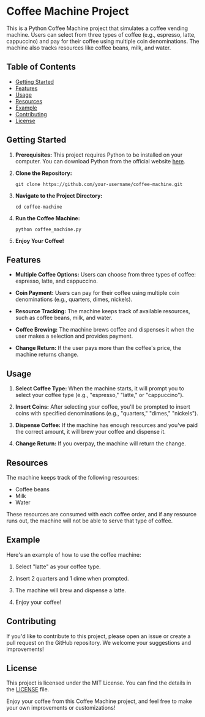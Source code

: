 
# Coffee Machine Project

This is a Python Coffee Machine project that simulates a coffee vending machine. Users can select from three types of coffee (e.g., espresso, latte, cappuccino) and pay for their coffee using multiple coin denominations. The machine also tracks resources like coffee beans, milk, and water.

## Table of Contents

- [Getting Started](#getting-started)
- [Features](#features)
- [Usage](#usage)
- [Resources](#resources)
- [Example](#example)
- [Contributing](#contributing)
- [License](#license)

## Getting Started

1. **Prerequisites:** This project requires Python to be installed on your computer. You can download Python from the official website [here](https://www.python.org/downloads/).

2. **Clone the Repository:**
   ```
   git clone https://github.com/your-username/coffee-machine.git
   ```

3. **Navigate to the Project Directory:**
   ```
   cd coffee-machine
   ```

4. **Run the Coffee Machine:**
   ```
   python coffee_machine.py
   ```

5. **Enjoy Your Coffee!**

## Features

- **Multiple Coffee Options:** Users can choose from three types of coffee: espresso, latte, and cappuccino.

- **Coin Payment:** Users can pay for their coffee using multiple coin denominations (e.g., quarters, dimes, nickels).

- **Resource Tracking:** The machine keeps track of available resources, such as coffee beans, milk, and water.

- **Coffee Brewing:** The machine brews coffee and dispenses it when the user makes a selection and provides payment.

- **Change Return:** If the user pays more than the coffee's price, the machine returns change.


## Usage

1. **Select Coffee Type:** When the machine starts, it will prompt you to select your coffee type (e.g., "espresso," "latte," or "cappuccino").

2. **Insert Coins:** After selecting your coffee, you'll be prompted to insert coins with specified denominations (e.g., "quarters," "dimes," "nickels").

3. **Dispense Coffee:** If the machine has enough resources and you've paid the correct amount, it will brew your coffee and dispense it.

4. **Change Return:** If you overpay, the machine will return the change.

## Resources

The machine keeps track of the following resources:

- Coffee beans
- Milk
- Water

These resources are consumed with each coffee order, and if any resource runs out, the machine will not be able to serve that type of coffee.

## Example

Here's an example of how to use the coffee machine:

1. Select "latte" as your coffee type.

2. Insert 2 quarters and 1 dime when prompted.

3. The machine will brew and dispense a latte.

4. Enjoy your coffee!

## Contributing

If you'd like to contribute to this project, please open an issue or create a pull request on the GitHub repository. We welcome your suggestions and improvements!

## License

This project is licensed under the MIT License. You can find the details in the [LICENSE](LICENSE) file.

Enjoy your coffee from this Coffee Machine project, and feel free to make your own improvements or customizations!
